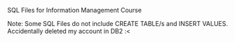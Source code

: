 SQL Files for Information Management Course

Note: Some SQL Files do not include CREATE TABLE/s and INSERT VALUES. Accidentally deleted my account in DB2 :<
